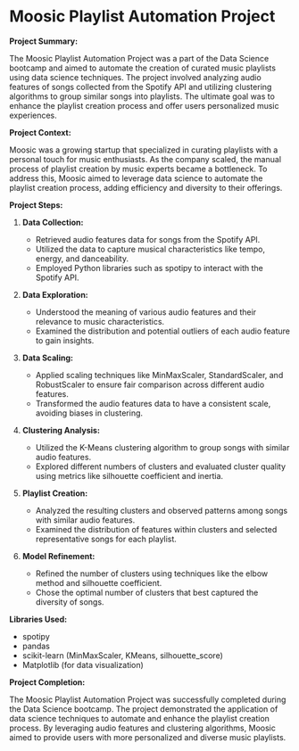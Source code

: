 # Moosic Playlist Automation Project

**Project Summary:**

The Moosic Playlist Automation Project was a part of the Data Science bootcamp and aimed to automate the creation of curated music playlists using data science techniques. The project involved analyzing audio features of songs collected from the Spotify API and utilizing clustering algorithms to group similar songs into playlists. The ultimate goal was to enhance the playlist creation process and offer users personalized music experiences.

**Project Context:**

Moosic was a growing startup that specialized in curating playlists with a personal touch for music enthusiasts. As the company scaled, the manual process of playlist creation by music experts became a bottleneck. To address this, Moosic aimed to leverage data science to automate the playlist creation process, adding efficiency and diversity to their offerings.

**Project Steps:**

1. **Data Collection:**
   - Retrieved audio features data for songs from the Spotify API.
   - Utilized the data to capture musical characteristics like tempo, energy, and danceability.
   - Employed Python libraries such as spotipy to interact with the Spotify API.

2. **Data Exploration:**
   - Understood the meaning of various audio features and their relevance to music characteristics.
   - Examined the distribution and potential outliers of each audio feature to gain insights.

3. **Data Scaling:**
   - Applied scaling techniques like MinMaxScaler, StandardScaler, and RobustScaler to ensure fair comparison across different audio features.
   - Transformed the audio features data to have a consistent scale, avoiding biases in clustering.

4. **Clustering Analysis:**
   - Utilized the K-Means clustering algorithm to group songs with similar audio features.
   - Explored different numbers of clusters and evaluated cluster quality using metrics like silhouette coefficient and inertia.

5. **Playlist Creation:**
   - Analyzed the resulting clusters and observed patterns among songs with similar audio features.
   - Examined the distribution of features within clusters and selected representative songs for each playlist.

6. **Model Refinement:**
   - Refined the number of clusters using techniques like the elbow method and silhouette coefficient.
   - Chose the optimal number of clusters that best captured the diversity of songs.

**Libraries Used:**

- spotipy
- pandas
- scikit-learn (MinMaxScaler, KMeans, silhouette_score)
- Matplotlib (for data visualization)

**Project Completion:**

The Moosic Playlist Automation Project was successfully completed during the Data Science bootcamp. The project demonstrated the application of data science techniques to automate and enhance the playlist creation process. By leveraging audio features and clustering algorithms, Moosic aimed to provide users with more personalized and diverse music playlists.
